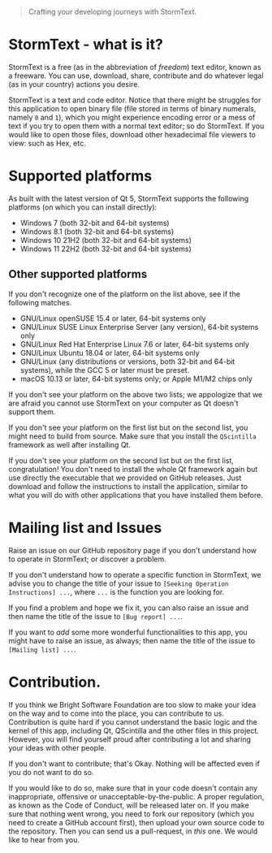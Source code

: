 > Crafting your developing journeys with StormText.

# StormText - what is it?
StormText is a free \(as in the abbreviation of *freedom*\) text editor, known as
a freeware. You can use, download, share, contribute and do whatever legal (as in
your country) actions you desire.

StormText is a text and code editor. Notice that there might be struggles for this
application to open binary file \(file stored in terms of binary numerals, namely `0`
and `1`\), which you might experience encoding error or a mess of text if you try to
open them with a normal text editor; so do StormText. If you would like to open those
files, download other hexadecimal file viewers to view: such as Hex, etc.

# Supported platforms
As built with the latest version of Qt 5, StormText supports the following platforms
\(on which you can install directly\):

 * Windows 7 \(both 32-bit and 64-bit systems\)
 * Windows 8.1 \(both 32-bit and 64-bit systems\)
 * Windows 10 21H2 \(both 32-bit and 64-bit systems\)
 * Windows 11 22H2 \(both 32-bit and 64-bit systems\)

## Other supported platforms
If you don't recognize one of the platform on the list above, see if the following
matches.
 * GNU/Linux openSUSE 15.4 or later, 64-bit systems only
 * GNU/Linux SUSE Linux Enterprise Server \(any version\), 64-bit systems only
 * GNU/Linux Red Hat Enterprise Linux 7.6 or later, 64-bit systems only
 * GNU/Linux Ubuntu 18.04 or later, 64-bit systems only
 * GNU/Linux \(any distributions or versions, both 32-bit and 64-bit systems\), while the GCC 5 or later must be preset.
 * macOS 10.13 or later, 64-bit systems only; or Apple M1/M2 chips only

If you don't see your platform on the above two lists; we appologize that we are afraid you
cannot use StormText on your computer as Qt doesn't support them.

If you don't see your platform on the first list but on the second list, you might need
to build from source. Make sure that you install the `QScintilla` framework as well after
installing Qt.

If you don't see your platform on the second list but on the first list, congratulation!
You don't need to install the whole Qt framework again but use directly the executable
that we provided on GitHub releases. Just download and follow the instructions to install
the application, similar to what you will do with other applications that you have installed
them before.

# Mailing list and Issues
Raise an issue on our GitHub repository page if you don't understand how to operate in StormText;
or discover a problem.

If you don't understand how to operate a specific function in StormText, we advise you to change the title
of your issue to `[Seeking Operation Instructions] ...`, where `...` is the function you are looking
for.

If you find a problem and hope we fix it, you can also raise an issue and then name the title of the
issue to `[Bug report] ...`.

If you want to *add* some more wonderful functionalities to this app, you might have to raise an
issue, as always; then name the title of the issue to `[Mailing list] ...`.

# Contribution.
If you think we Bright Software Foundation are too slow to make your idea on the way and to come
into the place, you can contribute to us. Contribution is quite hard if you cannot understand the
basic logic and the kernel of this app, including Qt, QScintilla and the other files in this project.
However, you will find yourself proud after contributing a lot and sharing your ideas with other
people.

If you don't want to contribute; that's Okay. Nothing will be affected even if you do not want
to do so.

If you would like to do so, make sure that in your code doesn't contain any inappropriate, offensive
or unacceptable-by-the-public. A proper regulation, as known as the Code of Conduct, will be released
later on. If you make sure that nothing went wrong, you need to fork our repository \(which you need to
create a GitHub account first\), then upload your own source code to the repository. Then you can send
us a pull-request, in *this* one. We would like to hear from you.
